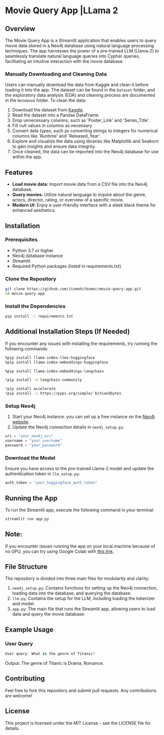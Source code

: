 # Movie Query App |LLama 2

## Overview

The Movie Query App is a Streamlit application that enables users to query movie data stored in a Neo4j database using natural language processing techniques. The app harnesses the power of a pre-trained LLM (Llama-2) to seamlessly translate natural language queries into Cypher queries, facilitating an intuitive interaction with the movie database.

### Manually Downloading and Cleaning Data

Users can manually download the data from Kaggle and clean it before loading it into the app. The dataset can be found in the `Dataset` folder, and the exploratory data analysis (EDA) and cleaning process are documented in the `Notebook` folder. To clean the data:

1. Download the dataset from [Kaggle](https://www.kaggle.com/datasets/harshitshankhdhar/imdb-dataset-of-top-1000-movies-and-tv-shows). 
2. Read the dataset into a Pandas DataFrame.
3. Drop unnecessary columns, such as 'Poster_Link' and 'Series_Title'.
4. Fill null values in columns as necessary.
5. Convert data types, such as converting strings to integers for numerical columns like 'Runtime' and 'Released_Year'.
6. Explore and visualize the data using libraries like Matplotlib and Seaborn to gain insights and ensure data integrity.
7. Once cleaned, the data can be imported into the Neo4j database for use within the app.

   
## Features

- **Load movie data:** Import movie data from a CSV file into the Neo4j database.
- **Query movies:** Utilize natural language to inquire about the genre, actors, director, rating, or overview of a specific movie.
- **Modern UI:** Enjoy a user-friendly interface with a sleek black theme for enhanced aesthetics.

## Installation

### Prerequisites

- Python 3.7 or higher
- Neo4j database instance
- Streamlit
- Required Python packages (listed in requirements.txt)

### Clone the Repository

```bash
git clone https://github.com/itsmohitkumar/movie-query-app.git
cd movie-query-app
```

### Install the Dependencies

```bash
pip install -r requirements.txt
```

## Additional Installation Steps (If Needed)

If you encounter any issues with installing the requirements, try running the following commands:

```bash
%pip install llama-index-llms-huggingface
%pip install llama-index-embeddings-huggingface

%pip install llama-index-embeddings-langchain

!pip install -U langchain-community

!pip install accelerate
!pip install -i https://pypi.org/simple/ bitsandbytes
```

### Setup Neo4j

1. Start your Neo4j instance. you can set up a free instance on the [Neo4j website](https://neo4j.com/).
2. Update the Neo4j connection details in `neo4j_setup.py`:

```python
uri = "your_neo4j_uri"
username = "your_username"
password = "your_password"
```

### Download the Model

Ensure you have access to the pre-trained Llama-2 model and update the authentication token in `llm_setup.py`:

```python
auth_token = "your_huggingface_auth_token"
```

## Running the App

To run the Streamlit app, execute the following command in your terminal:

```bash
streamlit run app.py
```

## Note:
If you encounter issues running the app on your local machine because of no GPU, you can try using Google Colab with [this link](https://colab.research.google.com/drive/1O20KcAx6uCDpw7SGlPj_i16oB4aKaLzx?usp=sharing).

## File Structure

The repository is divided into three main files for modularity and clarity:

1. `neo4j_setup.py`: Contains functions for setting up the Neo4j connection, loading data into the database, and querying the database.
2. `llm.py`: Contains the setup for the LLM, including loading the tokenizer and model.
3. `app.py`: The main file that runs the Streamlit app, allowing users to load data and query the movie database.

## Example Usage

### User Query

```csharp
User query: What is the genre of Titanic?
```

Output: The genre of Titanic is Drama, Romance.

## Contributing

Feel free to fork this repository and submit pull requests. Any contributions are welcome!

## License

This project is licensed under the MIT License - see the LICENSE file for details.
